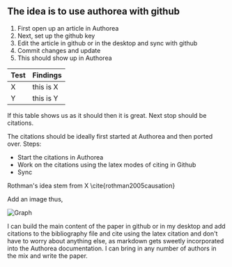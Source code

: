 ## The idea is to use authorea with github

1. First open up an article in Authorea
2. Next, set up the github key
3. Edit the article in github or in the desktop and sync with github
4. Commit changes and update
5. This should show up in Authorea

| Test | Findings |
|------|----------|
| X    | this is X |
| Y    | this is Y |

If this table shows us as it should then it is great. Next stop should be citations.

The citations should be ideally first started at Authorea and then ported over. Steps:

- Start the citations in Authorea
- Work on the citations using the latex modes of citing in Github
- Sync

Rothman's idea stem from X \cite{rothman2005causation}

Add an image thus,

![Graph](https://s-media-cache-ak0.pinimg.com/originals/55/d3/3f/55d33f8a12e7fb0737b8d926845ec89d.jpg)

I can build the main content of the paper in github or in my desktop and add citations to the bibliography file and cite using the latex citation and don't have to worry about anything else, as markdown gets sweetly incorporated into the Authorea documentation. I can bring in any number of authors in the mix and write the paper. 
